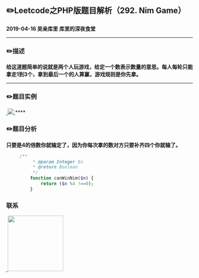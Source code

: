 ## :pencil2:Leetcode之PHP版题目解析（292. Nim Game）
**2019-04-16 吴亲库里 库里的深夜食堂**
****
### :pencil2:描述
 **给这道题简单的说就是两个人玩游戏，给定一个数表示数量的意思。每人每轮只能拿走1到3个，拿到最后一个的人算赢，游戏规则是你先拿。**
****
### :pencil2:题目实例
<a href="https://github.com/wuqinqiang/">
​    <img src="https://github.com/wuqinqiang/Lettcode-php/blob/master/images/292.png">
</a> 
****

### :pencil2:题目分析
**只要是4的倍数你就输定了，因为你每次拿的数对方只要补齐四个你就输了。**
```php
     /**
          * @param Integer $n
          * @return Boolean
          */
         function canWinNim($n) {
             return ($n %4 !==0); 
         } 
```

### 联系

<a href="https://github.com/wuqinqiang/">
​    <img src="https://github.com/wuqinqiang/Lettcode-php/blob/master/qrcode_for_gh_c194f9d4cdb1_430.jpg" width="150px" height="150px">
</a> 
   
    
    
    

